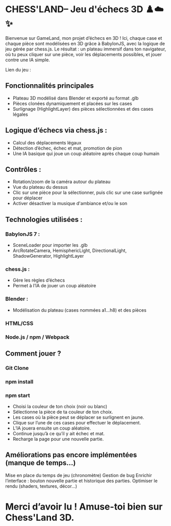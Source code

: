 # CHESS'LAND– Jeu d'échecs 3D ♟️☁️✨

Bienvenue sur GameLand, mon projet d’échecs en 3D !
Ici, chaque case et chaque pièce sont modélisées en 3D grâce à BabylonJS, avec la logique de jeu gérée par chess.js. 
Le résultat : un plateau immersif dans ton navigateur, où tu peux cliquer sur une pièce, voir les déplacements possibles, et jouer contre une IA simple.

Lien du jeu : 

## Fonctionnalités principales

- Plateau 3D modélisé dans Blender et exporté au format .glb
- Pièces clonées dynamiquement et placées sur les cases
- Surlignage (HighlightLayer) des pièces sélectionnées et des cases légales
## Logique d’échecs via chess.js :
- Calcul des déplacements légaux
- Détection d’échec, échec et mat, promotion de pion
- Une IA basique qui joue un coup aléatoire après chaque coup humain
## Contrôles :
- Rotation/zoom de la caméra autour du plateau
- Vue du plateau du dessus 
- Clic sur une pièce pour la sélectionner, puis clic sur une case surlignée pour déplacer
- Activer désactiver la musique d'ambiance et/ou le son
## Technologies utilisées : 
### BabylonJS 7 :
- SceneLoader pour importer les .glb
- ArcRotateCamera, HemisphericLight, DirectionalLight, ShadowGenerator, HighlightLayer
### chess.js :
- Gère les règles d’échecs 
- Permet à l’IA de jouer un coup aléatoire
### Blender :
- Modélisation du plateau (cases nommées a1…h8) et des pièces
### HTML/CSS 
### Node.js / npm / Webpack 

## Comment jouer ? 
### Git Clone
### npm install
### npm start 
- Choisi la couleur de ton choix (noir ou blanc)
- Sélectionne la pièce de ta couleur de ton choix.
- Les cases où la pièce peut se déplacer se surlignent en jaune.
- Clique sur l’une de ces cases pour effectuer le déplacement.
- L’IA jouera ensuite un coup aléatoire.
- Continue jusqu’à ce qu’il y ait échec et mat.
- Recharge la page pour une nouvelle partie.

## Améliorations pas encore implémentées (manque de temps...)

Mise en place du temps de jeu (chronomètre) 
Gestion de bug 
Enrichir l’interface : bouton nouvelle partie et historique des parties.
Optimiser le rendu (shaders, textures, décor...)

# Merci d’avoir lu ! Amuse-toi bien sur Chess'Land 3D.
